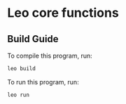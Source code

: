 # Leo core functions

## Build Guide

To compile this program, run:
```bash
leo build
```

To run this program, run:
```bash
leo run
```